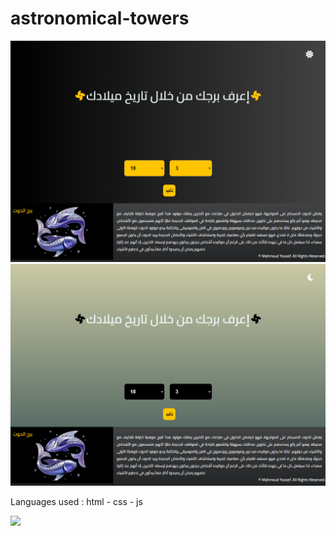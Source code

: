 # astronomical-towers
<img src="1.png">
<img src="2.png">

Languages used : html - css - js

[<img src="https://img.shields.io/badge/view-%23000000.svg?&style=for-the-badge">](https://astronomical-towers.web.app/)
